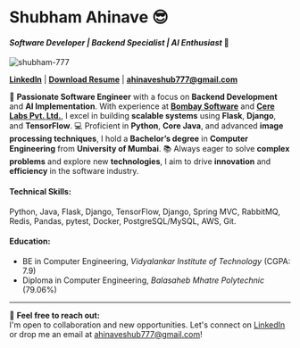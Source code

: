 # Shubham Ahinave 😎	
#### *Software Developer | Backend Specialist | AI Enthusiast* 🚀

<p align="left"> <img src="https://komarev.com/ghpvc/?username=shubham-777&label=Profile%20views&color=0e75b6&style=flat" alt="shubham-777" /> </p>

**[LinkedIn](https://www.linkedin.com/in/shubham-ahinave/)** | **[Download Resume](https://dub.sh/resume-shubham)** | **ahinaveshub777@gmail.com**

🚀 **Passionate Software Engineer** with a focus on **Backend Development** and **AI Implementation**. With experience at [**Bombay Software**](https://www.bombaysoftwares.com/) and [**Cere Labs Pvt. Ltd.**](https://www.cerelabs.com/), I excel in building **scalable systems** using **Flask**, **Django**, and **TensorFlow**. 💻 Proficient in **Python**, **Core Java**, and advanced **image processing techniques**, I hold a **Bachelor’s degree** in **Computer Engineering** from **University of Mumbai**. 📚 Always eager to solve **complex problems** and explore new **technologies**, I aim to drive **innovation** and **efficiency** in the software industry.


#### **Technical Skills:** 
Python, Java, Flask, Django, TensorFlow, Django, Spring MVC, RabbitMQ, Redis, Pandas, pytest, Docker, PostgreSQL/MySQL, AWS, Git.

#### **Education:** 
- BE in Computer Engineering, *Vidyalankar Institute of Technology* (CGPA: 7.9)
- Diploma in Computer Engineering, *Balasaheb Mhatre Polytechnic* (79.06%)

---

💬 **Feel free to reach out:**  
I'm open to collaboration and new opportunities. Let's connect on [LinkedIn](https://www.linkedin.com/in/shubham-ahinave/) or drop me an email at ahinaveshub777@gmail.com!
